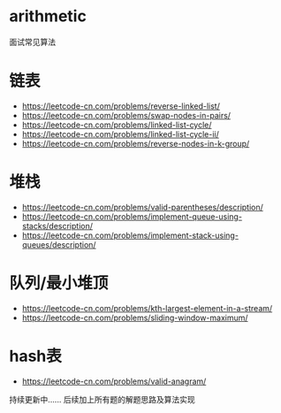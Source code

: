 # arithmetic
面试常见算法
# 链表
-  https://leetcode-cn.com/problems/reverse-linked-list/
-  https://leetcode-cn.com/problems/swap-nodes-in-pairs/
-  https://leetcode-cn.com/problems/linked-list-cycle/
-  https://leetcode-cn.com/problems/linked-list-cycle-ii/
-  https://leetcode-cn.com/problems/reverse-nodes-in-k-group/

# 堆栈
- https://leetcode-cn.com/problems/valid-parentheses/description/
- https://leetcode-cn.com/problems/implement-queue-using-stacks/description/
- https://leetcode-cn.com/problems/implement-stack-using-queues/description/

# 队列/最小堆顶
- https://leetcode-cn.com/problems/kth-largest-element-in-a-stream/
- https://leetcode-cn.com/problems/sliding-window-maximum/

# hash表
- https://leetcode-cn.com/problems/valid-anagram/

持续更新中...... 后续加上所有题的解题思路及算法实现
